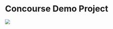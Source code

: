 # Concourse Demo Project

[<img src="https://wakatime.gelleson.gq/badge/svg/a7538da1-1ff8-4eb0-9e48-157aa81896cd">](https://wakatime.gelleson.gq/badge/svg/a7538da1-1ff8-4eb0-9e48-157aa81896cd)

